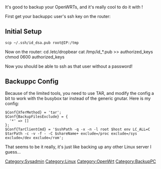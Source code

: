 It's good to backup your OpenWRTs, and it's really cool to do it with
<BackupPC>!

First get your backuppc user's ssh key on the router:

Initial Setup
-------------

`scp ~/.ssh/id_dsa.pub root@IP:/tmp`

Now on the router: cd /etc/dropbear cat /tmp/id\_\*.pub \>\>
authorized\_keys chmod 0600 authorized\_keys

Now you should be able to ssh as that user without a password!

Backuppc Config
---------------

Because of the limited tools, you need to use TAR, and modify the config
a bit to work with the busybox tar instead of the generic gnutar. Here
is my config:

    $Conf{XferMethod} = 'tar';
    $Conf{BackupFilesExclude} = {
      '*' => []
    };
    $Conf{TarClientCmd} = '$sshPath -q -x -n -l root $host env LC_ALL=C $tarPath -c -v -f - -C $shareName+ exclude=/proc exclude=/sys exclude=/dev exclude=/rom';

That seems to be it really, it's just like backing up any other Linux
server I guess...

<Category:Sysadmin> <Category:Linux> <Category:OpenWrt>
<Category:BackupPC>
